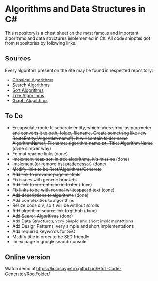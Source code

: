 # Algorithms and Data Structures in C#

This repository is a cheat sheet on the most famous and important algorithms and data structures implemented in C#. All code snipptes got from repositories by following links.

## Sources

Every algorithm present on the site may be found in respected repository:

- [Classical Algorithms](https://github.com/kolosovpetro/Classical-Algorithms)
- [Search Algorithms](https://github.com/kolosovpetro/Search-Algorithms)
- [Sort Algorithms](https://github.com/kolosovpetro/Sort-Algorithms)
- [Tree Algorithms](https://github.com/kolosovpetro/Tree-Algorithms)
- [Graph Algorithms](https://github.com/kolosovpetro/Graph-Algorithms)

## To Do

- ~~Encapsulate route to separate entity, which takes string as parameter and converts it to path, folder, filename. Create something like new RouteEntity("Algorithm name"). It will contain folder name AlgorithmName/; Filename: algorithm_name.txt, Title: Algorithm Name~~ (done simpler way)
- ~~Format readme links~~ (done)
- ~~Implement heap sort in tree algorithms, it's missing~~ (done)
- ~~Implement (or remove bst predecessor)~~ (done)
- ~~Modify links to be Root/Algorithms/Concrete~~
- ~~Add link to previous page in htmls~~
- ~~Fix issues with generic brackets~~
- ~~Add link to current repo in footer~~ (done)
- ~~Fix links to be with normal whitespaced text~~ (done)
- ~~Add descriptions to algorithms~~ (done)
- Add complexities to algorithms
- Resize code div, so it will be without scrolls
- ~~Add algorithm source link to github~~ (done)
- ~~Add Search Algorithms~~ (done)
- Add Data Structures, very simple and short implementations
- Add Design Patterns, very simple and short implementations
- Add required keywords for SEO
- Modify title in order to be SEO friendly
- Index page in google search console



## Online version

Watch demo at https://kolosovpetro.github.io/Html-Code-Generator/RootFolder/